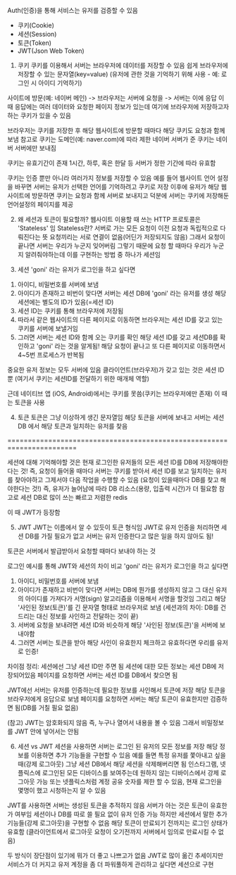 Auth(인증)을 통해 서비스는 유저를 검증할 수 있음

- 쿠키(Cookie)
- 세션(Session)
- 토큰(Token)
- JWT(Json Web Token)

1. 쿠키
쿠키를 이용해서 서버는 브라우저에 데이터를 저장할 수 있음
쉽게 브라우저에 저장할 수 있는 문자열(key=value)
(유저에 관한 것을 기억하기 위해 사용 - 예: 로그인 시 아이디 기억하기)

사이트에 방문(예: 네이버 메인) -> 브라우저는 서버에 요청을 -> 서버는 이에 응답
이 때 응답에는 여러 데이터와 요청한 페이지 정보가 있는데
여기에 브라우저에 저장하고자 하는 쿠키가 있을 수 있음

브라우저는 쿠키를 저장한 후 해당 웹사이트에 방문할 때마다
해당 쿠키도 요청과 함께 보냄
참고로 쿠키는 도메인(예: naver.com)에 따라 제한
네이버 서버가 준 쿠키는 네이버 서버에만 보내짐

쿠키는 유효기간이 존재
1시간, 하루, 혹은 한달 등 서버가 정한 기간에 따라 유효함

쿠키는 인증 뿐만 아니라 여러가지 정보를 저장할 수 있음
예를 들어 웹사이트 언어 설정을 바꾸면 서버는 유저가 선택한 언어를 기억하려고 쿠키로 저장
이후에 유저가 해당 웹사이트에 방문하면 쿠키는 요청과 함께 서버로 보내지고
덕분에 서버는 쿠키에 저장해둔 언어설정의 페이지를 제공

2. 왜 세션과 토큰이 필요할까?
웹사이트 이용할 때 쓰는 HTTP 프로토콜은 'Stateless' 임
Stateless란? 서버로 가는 모든 요청이 이전 요청과 독립적으로 다뤄진다는 뜻
요청끼리는 서로 연결이 없음(어딘가 저장되지도 않음)
그래서 요청이 끝나면 서버는 우리가 누군지 잊어버림
그렇기 때문에 요청 할 때마다 우리가 누군지 알려줘야하는데
이를 구현하는 방법 중 하나가 세션임 

3. 세션
'goni' 라는 유저가 로그인을 하고 싶다면
1) 아이디, 비밀번호를 서버에 보냄
2) 아이디가 존재하고 비번이 맞다면 서버는 세션 DB에 'goni' 라는 유저를 생성
해당 세션에는 별도의 ID가 있음(=세션 ID)
3) 세션 ID는 쿠키를 통해 브라우저에 저장됨
4) 따라서 같은 웹사이트의 다른 페이지로 이동하면
브라우저는 세션 ID를 갖고 있는 쿠키를 서버에 보낼거임
5) 그러면 서버는 세션 ID와 함께 오는 쿠키를 확인
해당 세션 ID를 갖고 세션DB를 확인하고 'goni' 라는 것을 알게됨!
해당 요청이 끝나고 또 다른 페이지로 이동하면서 4~5번 프로세스가 반복됨

중요한 유저 정보는 모두 서버에 있음
클라이언트(브라우저)가 갖고 있는 것은 세션 ID뿐
(여기서 쿠키는 세션ID를 전달하기 위한 매개체 역할)

근데 네이티브 앱 (iOS, Android)에서는 쿠키를 못씀(쿠키는 브라우저에만 존재)
이 때는 토큰을 사용

4. 토큰
토큰은 그냥 이상하게 생긴 문자열임
해당 토큰을 서버에 보내고 서버는 세션DB 에서 해당 토큰과 일치하는 유저를 찾음


=======================================================================

세션에 대해 기억해야할 것은
현재 로그인한 유저들의 모든 세션 ID를 DB에 저장해야한다는 것!
즉, 요청이 들어올 때마다 서버는 쿠키를 받아서 세션 ID를 보고 
일치하는 유저를 찾아야하고 그제서야 다음 작업을 수행할 수 있음
(요청이 있을때마다 DB를 찾고 해야한다는 것!)
즉, 유저가 늘어남에 따라 DB 리소스(용량, 입출력 시간)가 더 필요함
참고로 세션 DB로 많이 쓰는 빠르고 저렴한 redis

이 때 JWT가 등장함

5. JWT
JWT는 이름에서 알 수 있듯이 토큰 형식임
JWT로 유저 인증을 처리하면 세션 DB를 가질 필요가 없고
서버는 유저 인증한다고 많은 일을 하지 않아도 됨!

토큰은 서버에서 발급받아서 요청할 때마다 보내야 하는 것

로그인 예시를 통해 JWT와 세션의 차이 비교
'goni' 라는 유저가 로그인을 하고 싶다면 
1) 아이디, 비밀번호를 서버에 보냄
2) 아이디가 존재하고 비번이 맞다면 서버는 DB에 뭔가를 생성하지 않고
그 대신 유저의 아이디를 가져다가 서명(sign) 알고리즘을 이용해서 서명을 할것임
그리고 해당 '사인된 정보(토큰)'를 긴 문자열 형태로 브라우저로 보냄
(세션과의 차이: DB를 건드리는 대신 정보를 사인하고 전달하는 것이 끝)
3) 서버에 요청을 보내려면 세션 ID와 비슷하게 해당 '사인된 정보(토큰)'을 서버에 보내야함
4) 그러면 서버는 토큰을 받아 해당 사인이 유효한지 체크하고 유효하다면 우리를 유저로 인증!

차이점 정리: 
세션에선 그냥 세션 ID만 주면 됨
세션에 대한 모든 정보는 세션 DB에 저장되어있음
페이지를 요청하면 서버는 세션 ID를 DB에서 찾으면 됨

JWT에선 서버는 유저를 인증하는데 필요한 정보를 사인해서 토큰에 저장
해당 토큰을 브라우저에게 응답으로 보냄
페이지를 요청하면 서버는 해당 토큰이 유효한지만 검증하면 됨(DB를 거칠 필요 없음)

(참고) JWT는 암호화되지 않음
즉, 누구나 열어서 내용을 볼 수 있음
그래서 비밀정보를 JWT 안에 넣어서는 안됨

6. 세션 vs JWT
세션을 사용하면 서버는 로그인 된 유저의 모든 정보를 저장
해당 정보를 이용하면 추가 기능들을 구현할 수 있음
예를 들면 특정 유저를 쫓아내고 싶을 때(강제 로그아웃) 그냥 세션 DB에서 해당 세션을 삭제해버리면 됨
인스타그램, 넷플릭스에 로그인된 모든 디바이스를 보여주는데 원하지 않는 디바이스에서 강제 로그아웃 가능
또는 넷플릭스처럼 계정 공유 숫자를 제한 할 수 있음, 현재 로그인을 몇명이 했고 시청하는지 알 수 있음

JWT를 사용하면 서버는 생성된 토큰을 추적하지 않음
서버가 아는 것은 토큰이 유효한가 여부임
세션이나 DB를 따로 쓸 필요 없이 유저 인증 가능
하지만 세션에서 말한 추가 기능들(강제 로그아웃)을 구현할 수 없음
해당 토큰이 만료되기 전까지는 로그인 상태가 유효함
(클라이언트에서 로그아웃 요청이 오기전까지 서버에서 임의로 만료시킬 수 없음)

두 방식이 장단점이 있기에 뭐가 더 좋고 나쁘고가 없음
JWT로 많이 옮긴 추세이지만
서비스가 더 커지고 유저 계정을 좀 더 파워풀하게 관리하고 싶다면 세션으로 구현